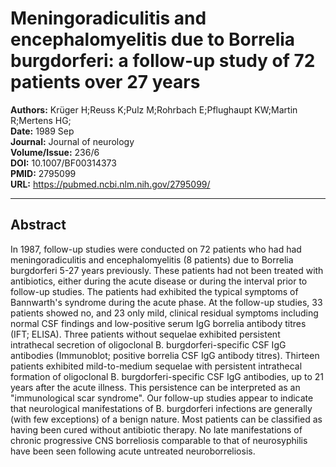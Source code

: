 # Meningoradiculitis and encephalomyelitis due to Borrelia burgdorferi: a follow-up study of 72 patients over 27 years

**Authors:** Krüger H;Reuss K;Pulz M;Rohrbach E;Pflughaupt KW;Martin R;Mertens HG;  
**Date:** 1989 Sep  
**Journal:** Journal of neurology  
**Volume/Issue:** 236/6  
**DOI:** 10.1007/BF00314373  
**PMID:** 2795099  
**URL:** https://pubmed.ncbi.nlm.nih.gov/2795099/

---

## Abstract

In 1987, follow-up studies were conducted on 72 patients who had had meningoradiculitis and encephalomyelitis (8 patients) due to Borrelia burgdorferi 5-27 years previously. These patients had not been treated with antibiotics, either during the acute disease or during the interval prior to follow-up studies. The patients had exhibited the typical symptoms of Bannwarth's syndrome during the acute phase. At the follow-up studies, 33 patients showed no, and 23 only mild, clinical residual symptoms including normal CSF findings and low-positive serum IgG borrelia antibody titres (IFT; ELISA). Three patients without sequelae exhibited persistent intrathecal secretion of oligoclonal B. burgdorferi-specific CSF IgG antibodies (Immunoblot; positive borrelia CSF IgG antibody titres). Thirteen patients exhibited mild-to-medium sequelae with persistent intrathecal formation of oligoclonal B. burgdorferi-specific CSF IgG antibodies, up to 21 years after the acute illness. This persistence can be interpreted as an "immunological scar syndrome". Our follow-up studies appear to indicate that neurological manifestations of B. burgdorferi infections are generally (with few exceptions) of a benign nature. Most patients can be classified as having been cured without antibiotic therapy. No late manifestations of chronic progressive CNS borreliosis comparable to that of neurosyphilis have been seen following acute untreated neuroborreliosis.
